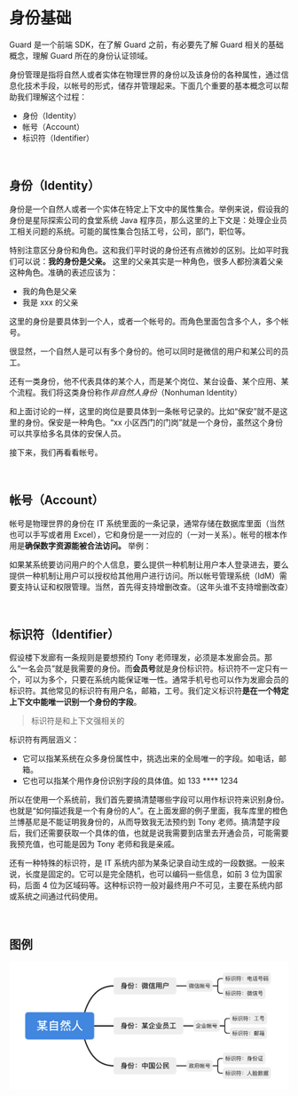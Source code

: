 # 身份基础

Guard 是一个前端 SDK，在了解 Guard 之前，有必要先了解 Guard 相关的基础概念，理解 Guard 所在的身份认证领域。

身份管理是指将自然人或者实体在物理世界的身份以及该身份的各种属性，通过信息化技术手段，以帐号的形式，储存并管理起来。下面几个重要的基本概念可以帮助我们理解这个过程：

* 身份（Identity）
* 帐号（Account）
* 标识符（Identifier）

<br>

## 身份（Identity）

身份是一个自然人或者一个实体在特定上下文中的属性集合。举例来说，假设我的身份是星际探索公司的食堂系统 Java 程序员，那么这里的上下文是：处理企业员工相关问题的系统。可能的属性集合包括工号，公司，部门，职位等。

特别注意区分身份和角色。这和我们平时说的身份还有点微妙的区别。比如平时我们可以说：**我的身份是父亲。** 这里的父亲其实是一种角色，很多人都扮演着父亲这种角色。准确的表述应该为：

* 我的角色是父亲
* 我是 xxx 的父亲

这里的身份是要具体到一个人，或者一个帐号的。而角色里面包含多个人，多个帐号。

很显然，一个自然人是可以有多个身份的。他可以同时是微信的用户和某公司的员工。

还有一类身份，他不代表具体的某个人，而是某个岗位、某台设备、某个应用、某个流程。我们将这类身份称作*非自然人身份*（Nonhuman Identity）

和上面讨论的一样，这里的岗位是要具体到一条帐号记录的。比如“保安”就不是这里的身份。保安是一种角色。“xx 小区西门的门岗”就是一个身份，虽然这个身份可以共享给多名具体的安保人员。

接下来，我们再看看帐号。

<br>

## 帐号（Account）

帐号是物理世界的身份在 IT 系统里面的一条记录，通常存储在数据库里面（当然也可以手写或者用 Excel），它和身份是一一对应的（一对一关系）。帐号的根本作用是**确保数字资源能被合法访问。** 举例：

如果某系统要访问用户的个人信息，要么提供一种机制让用户本人登录进去，要么提供一种机制让用户可以授权给其他用户进行访问。所以帐号管理系统（IdM）需要支持认证和权限管理。当然，首先得支持增删改查。（这年头谁不支持增删改查）

<br>

## 标识符（Identifier）

假设楼下发廊有一条规则是要想预约 Tony 老师理发，必须是本发廊会员。那么“一名会员”就是我需要的身份。而**会员号**就是身份标识符。标识符不一定只有一个，可以为多个，只要在系统内能保证唯一性。通常手机号也可以作为发廊会员的标识符。其他常见的标识符有用户名，邮箱，工号。我们定义标识符**是在一个特定上下文中能唯一识别一个身份的字段**。

>标识符是和上下文强相关的

标识符有两层涵义：

* 它可以指某系统在众多身份属性中，挑选出来的全局唯一的字段。如电话，邮箱。
* 它也可以指某个用作身份识别字段的具体值。如 133 **** 1234

所以在使用一个系统前，我们首先要搞清楚哪些字段可以用作标识符来识别身份。也就是“如何描述我是一个有身份的人”。在上面发廊的例子里面，我车库里的橙色兰博基尼是不能证明我身份的，从而导致我无法预约到 Tony 老师。搞清楚字段后，我们还需要获取一个具体的值，也就是说我需要到店里去开通会员，可能需要我预充值，也可能是因为 Tony 老师和我是亲戚。

还有一种特殊的标识符，是 IT 系统内部为某条记录自动生成的一段数据。一般来说，长度是固定的。它可以是完全随机，也可以编码一些信息，如前 3 位为国家码，后面 4 位为区域码等。这种标识符一般对最终用户不可见，主要在系统内部或系统之间通过代码使用。

<br>

## 图例

![](./images/identity.png)
